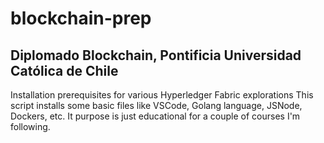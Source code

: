 # blockchain-prep
Diplomado Blockchain, Pontificia Universidad Católica de Chile
--------------------------------------------------------------
Installation prerequisites for various Hyperledger Fabric explorations
This script installs some basic files like VSCode, Golang language, JSNode, Dockers, etc.
It purpose is just educational for a couple of courses I'm following.
